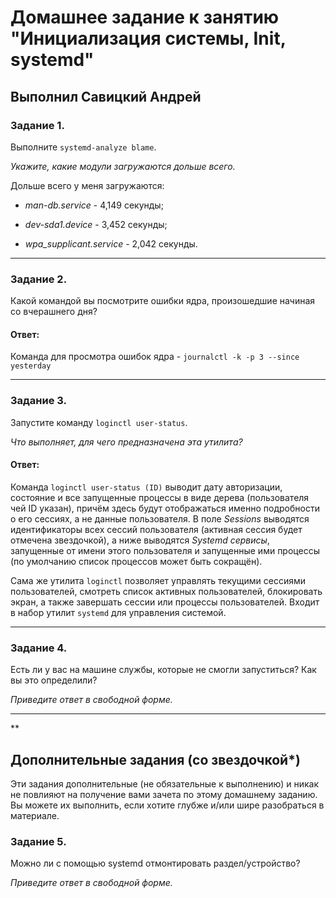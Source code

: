 # Домашнее задание к занятию "Инициализация системы, Init, systemd"

## Выполнил Савицкий Андрей

### Задание 1.

Выполните `systemd-analyze blame`.

*Укажите, какие модули загружаются дольше всего.*

Дольше всего у меня загружаются: 

* *man-db.service* - 4,149 секунды; 

* *dev-sda1.device* - 3,452 секунды; 

* *wpa_supplicant.service* - 2,042 секунды.

---

### Задание 2.

Какой командой вы посмотрите ошибки ядра, произошедшие начиная со вчерашнего дня?

#### Ответ:

Команда для просмотра ошибок ядра - `journalctl -k -p 3 --since yesterday`

---

### Задание 3.

Запустите команду `loginctl user-status`.

*Что выполняет, для чего предназначена эта утилита?*

#### Ответ:

Команда `loginctl user-status (ID)` выводит дату авторизации, состояние и все запущенные процессы в виде дерева (пользователя чей ID указан), причём здесь будут отображаться именно подробности о его сессиях, а не данные пользователя. В поле *Sessions* выводятся идентификаторы всех сессий пользователя (активная сессия будет отмечена звездочкой), а ниже выводятся *Systemd сервисы*, запущенные от имени этого пользователя и запущенные ими процессы (по умолчанию список процессов может быть сокращён). 

Сама же утилита `loginctl` позволяет управлять текущими сессиями пользователей, смотреть список активных пользователей, блокировать экран, а также завершать сессии или процессы пользователей. Входит в набор утилит `systemd` для управления системой. 

---

### Задание 4.

Есть ли у вас на машине службы, которые не смогли запуститься? Как вы это определили?

*Приведите ответ в свободной форме.*

---

**

## Дополнительные задания (со звездочкой*)
Эти задания дополнительные (не обязательные к выполнению) и никак не повлияют на получение вами зачета по этому домашнему заданию. Вы можете их выполнить, если хотите глубже и/или шире разобраться в материале.

### Задание 5.

Можно ли с помощью systemd отмонтировать раздел/устройство?

*Приведите ответ в свободной форме.*
